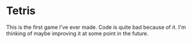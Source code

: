 # Tetris

This is the first game I've ever made. Code is quite bad because of it. I'm thinking of maybe improving it at some point in the future. 

